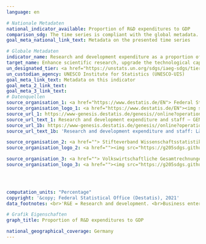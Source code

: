 ```yaml
---
language: en    

# Nationale Metadaten    
national_indicator_available: Proportion of R&D expenditures to GDP    
comparison_sdg: The time series is compliant with the global metadata.    
goal_meta_national_link_text: Metadata on the presented time series    

# Globale Metadaten    
indicator_name: Research and development expenditure as a proportion of GDP    
target_name: Enhance scientific research, upgrade the technological capabilities of industrial sectors in all countries, in particular developing countries, including, by 2030, encouraging innovation and substantially increasing the number of research and development workers per 1 million people and public and private research and development spending    
un_designated_tier: <a href="https://unstats.un.org/sdgs/iaeg-sdgs/tier-classification/" title="Click here for more information on the UN tier classification."  target="_blank">Tier I</a>    
un_custodian_agency: UNESCO Institute for Statistics (UNESCO-UIS)    
goal_meta_link_text: Metadata on this indicator    
goal_meta_2_link_text:     
goal_meta_3_link_text:         
# Datenquellen
source_organisation_1: <a href="https://www.destatis.de/EN"> Federal Statistical Office (Destatis) </a>
source_organisation_logo_1: <a href="https://www.destatis.de/EN"><img src="https://g205sdgs.github.io/sdg-indicators/public/OrgImgEn/destatis.png" alt="Logo destatis" style="height:60px; width:148px"/></a>
source_url_1: https://www-genesis.destatis.de/genesis//online?operation=table&code=21821-0001&bypass=true&levelindex=1&levelid=1628839743715
source_url_text_1: Research and development expenditure and staff – GENESIS online 21821-0001
source_url_1b: https://www-genesis.destatis.de/genesis//online?operation=table&code=21821-0002&bypass=true&levelindex=1&levelid=1623135114747#abreadcrumb
source_url_text_1b: 'Research and development expenditure and staff: Länder – GENESIS online 21821-0002'

source_organisation_2: <a href=""> Stifteverband Wissenschaftsstatistik </a>
source_organisation_logo_2: <a href=""><img src="https://g205sdgs.github.io/sdg-indicators/public/OrgImgEn/svws.png" alt="Logo svws" style="height:60px; width:148px"/></a>

source_organisation_3: <a href=""> Volkswirtschaftliche Gesamtrechnungen der Länder </a>
source_organisation_logo_3: <a href=""><img src="https://g205sdgs.github.io/sdg-indicators/public/OrgImgEn/vwgdl.png" alt="Logo vwgdl" style="height:60px; width:148px"/></a>



    
computation_units: "Percentage"    
copyright: '&copy; Federal Statistical Office (Destatis), 2021'    
data_footnotes: <br>'R&E = Research and development. <br>Business enterprise sector: survey by state only in odd-numbered years, in even-numbered years the breakdown by state is based on the percentage of the respective previous year.'    

# Grafik Eigenschaften    
graph_title: Proportion of R&D expenditures to GDP    

national_geographical_coverage: Germany    
---
```


<span></span>